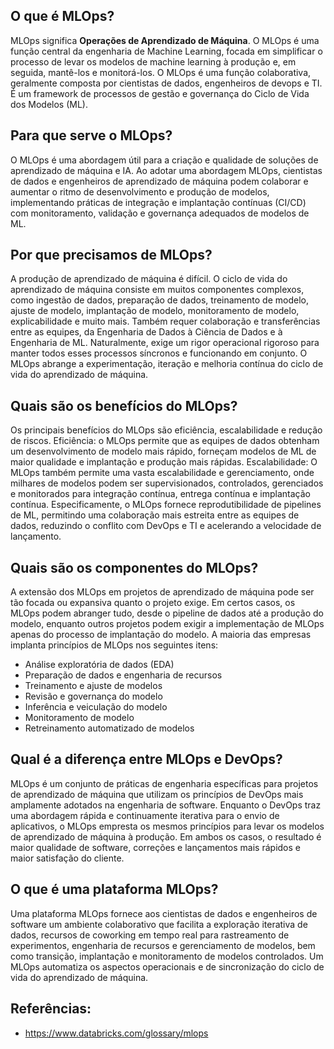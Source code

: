 ## O que é MLOps?
MLOps significa **Operações de Aprendizado de Máquina**. 
O MLOps é uma função central da engenharia de Machine Learning, focada em simplificar o processo de levar os modelos de machine learning à produção e, 
em seguida, mantê-los e monitorá-los. 
O MLOps é uma função colaborativa, geralmente composta por cientistas de dados, engenheiros de devops e TI.
É um framework de processos de gestão e governança do Ciclo de Vida dos Modelos (ML).

## Para que serve o MLOps?
O MLOps é uma abordagem útil para a criação e qualidade de soluções de aprendizado de máquina e IA. 
Ao adotar uma abordagem MLOps, cientistas de dados e engenheiros de aprendizado de máquina podem colaborar 
e aumentar o ritmo de desenvolvimento e produção de modelos, 
implementando práticas de integração e implantação contínuas (CI/CD) com monitoramento, validação e governança adequados de modelos de ML.

## Por que precisamos de MLOps?
A produção de aprendizado de máquina é difícil. O ciclo de vida do aprendizado de máquina consiste em muitos componentes complexos, 
como ingestão de dados, preparação de dados, treinamento de modelo, ajuste de modelo, implantação de modelo, monitoramento de modelo, 
explicabilidade e muito mais. 
Também requer colaboração e transferências entre as equipes, da Engenharia de Dados à Ciência de Dados e à Engenharia de ML. 
Naturalmente, exige um rigor operacional rigoroso para manter todos esses processos síncronos e funcionando em conjunto. 
O MLOps abrange a experimentação, iteração e melhoria contínua do ciclo de vida do aprendizado de máquina.

## Quais são os benefícios do MLOps?
Os principais benefícios do MLOps são eficiência, escalabilidade e redução de riscos. 
Eficiência: o MLOps permite que as equipes de dados obtenham um desenvolvimento de modelo mais rápido, 
forneçam modelos de ML de maior qualidade e implantação e produção mais rápidas. 
Escalabilidade: O MLOps também permite uma vasta escalabilidade e gerenciamento, 
onde milhares de modelos podem ser supervisionados, controlados, gerenciados e monitorados para integração contínua, 
entrega contínua e implantação contínua. Especificamente, o MLOps fornece reprodutibilidade de pipelines de ML, 
permitindo uma colaboração mais estreita entre as equipes de dados, reduzindo o conflito com DevOps e 
TI e acelerando a velocidade de lançamento. 

## Quais são os componentes do MLOps?
A extensão dos MLOps em projetos de aprendizado de máquina pode ser tão focada ou expansiva quanto o projeto exige. Em certos casos, os MLOps podem abranger tudo, desde o pipeline de dados até a produção do modelo, enquanto outros projetos podem exigir a implementação de MLOps apenas do processo de implantação do modelo. A maioria das empresas implanta princípios de MLOps nos seguintes itens:
* Análise exploratória de dados (EDA)
* Preparação de dados e engenharia de recursos
* Treinamento e ajuste de modelos
* Revisão e governança do modelo
* Inferência e veiculação do modelo
* Monitoramento de modelo
* Retreinamento automatizado de modelos

## Qual é a diferença entre MLOps e DevOps?
MLOps é um conjunto de práticas de engenharia específicas para projetos de aprendizado de máquina 
que utilizam os princípios de DevOps mais amplamente adotados na engenharia de software. 
Enquanto o DevOps traz uma abordagem rápida e continuamente iterativa para o envio de aplicativos, 
o MLOps empresta os mesmos princípios para levar os modelos de aprendizado de máquina à produção. 
Em ambos os casos, o resultado é maior qualidade de software, correções e lançamentos mais rápidos e maior satisfação do cliente.

## O que é uma plataforma MLOps?
Uma plataforma MLOps fornece aos cientistas de dados e engenheiros de software um ambiente colaborativo 
que facilita a exploração iterativa de dados, recursos de coworking em tempo real para rastreamento de experimentos, 
engenharia de recursos e gerenciamento de modelos, bem como transição, implantação e monitoramento de modelos controlados. 
Um MLOps automatiza os aspectos operacionais e de sincronização do ciclo de vida do aprendizado de máquina.

## Referências:

* https://www.databricks.com/glossary/mlops


